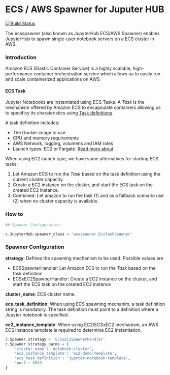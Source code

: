 # ECS / AWS Spawner for Juputer HUB

[![Build Status](https://travis-ci.org/elviejokike/awsspawner4jhub.svg?branch=master)](https://travis-ci.org/elviejokike/awsspawner4jhub)

The ecsspawner (also known as JupyterHub ECS/AWS Spawner) enables JupyterHub to spawn single-user notebook servers on a ECS cluster in AWS.

### Introduction

Amazon ECS (Elastic Container Service) is a highly scalable, high-performance
container orchestration service which allows us to easily run and scale containerized applications on AWS.

#### ECS Task

Jupyter Notebooks are instantiated using ECS Tasks. A *Task* is the mechanism offered by Amazon
ECS to encapsulate containers allowing us to specificy its charateristics using
[Task definitions](https://docs.aws.amazon.com/AmazonECS/latest/developerguide/task_definitions.html).

A task definition includes:
- The Docker image to use
- CPU and memory requirements
- AWS Network, logging, volumens and IAM roles
- Launch types: EC2 or Fargate. [Read more about](https://docs.aws.amazon.com/AmazonECS/latest/developerguide/launch_types.html)


When using EC2 launch type, we have some alternatives for starting ECS tasks:

1. Let Amazon ECS to run the *Task* based on the task definition using the current cluster capacity.
2. Create a EC2 instance on the cluster, and start the ECS task on the created EC2 instance.
3. Combined: Let amazon to run the task (1) and as a fallback scenario use (2) when no cluster capacity is available.

### How to

```python
## Spawner Configuration

c.JupyterHub.spawner_class = 'awsspawner.EcsTaskSpawner'
```

### Spawner Configuration

**strategy**: Defines the spawning mechanism to be used. Possible values are

- ECSSpawnerHandler: Let Amazon ECS to run the *Task* based on the task definition
- ECSxEC2SpawnerHandler: Create a EC2 instance on the cluster, and start the ECS task on the created EC2 instance

**cluster_name**: ECS cluster name.

**ecs_task_definition**: When using ECS spawning mechanim, a task definition string is mandatory. The task definition must point to a definition where a Jupyter notebook is specified.

**ec2_instance_template**: When using EC2/ECSxEC2 mechanism, an AWS ECS instance template is required to determine EC2 instantiation.

```python
c.Spawner.strategy = 'ECSxEC2SpawnerHandler'
c.Spawner.strategy_parms = {
    'cluster_name': 'notebook-cluster',
    'ec2_instance_template': 'ec2-demo-template',
    'ecs_task_definition': 'jupyter-notebook-template',
    'port': 8888
}
```


